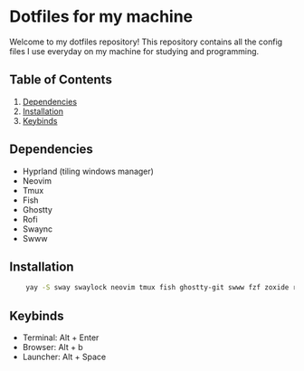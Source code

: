 # Dotfiles for my machine

Welcome to my dotfiles repository! This repository contains all the config files I use everyday on my machine for studying and programming.

## Table of Contents

1. [Dependencies](#Dependencies)
2. [Installation](#installation)
3. [Keybinds](#keybinds)

## Dependencies

- Hyprland (tiling windows manager)
- Neovim
- Tmux
- Fish
- Ghostty
- Rofi
- Swaync
- Swww

## Installation

```sh
    yay -S sway swaylock neovim tmux fish ghostty-git swww fzf zoxide ripgrep fd rofi waybar eza swaync bat hyprpolkitagent-git xdg-desktop-portal-gtk qt5-wayland qt6-wayland xdg-desktop-portal-hyprland
```

## Keybinds

- Terminal: Alt + Enter
- Browser: Alt + b
- Launcher: Alt + Space
